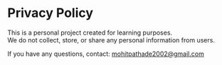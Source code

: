 # Privacy Policy

This is a personal project created for learning purposes.  
We do not collect, store, or share any personal information from users.

If you have any questions, contact: mohitpathade2002@gmail.com
